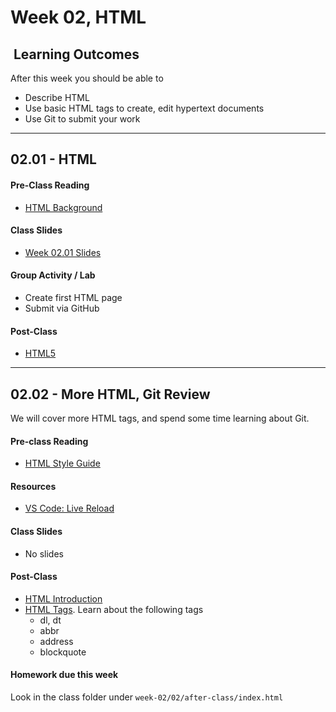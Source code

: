 # Week 02, HTML

## <i class="fa fa-star"></i>&nbsp;Learning Outcomes ###
After this week you should be able to 

- Describe HTML
- Use basic HTML tags to create, edit hypertext documents
- Use Git to submit your work

---




## 02.01 - HTML

#### Pre-Class Reading
- [HTML Background](http://ryanstutorials.net/html-tutorial/html-background.php)

#### Class Slides 

- [Week 02.01 Slides](../../slides/ist263-w2.pdf)

#### Group Activity / Lab

- Create first HTML page
- Submit via GitHub


#### Post-Class  

- [HTML5](https://www.w3schools.com/html/)

---  
## 02.02 - More HTML, Git Review  

We will cover more HTML tags, and spend some time learning about Git.

#### Pre-class Reading
- [HTML Style Guide](https://www.w3schools.com/html/html5_syntax.asp)  

#### Resources

- [VS Code: Live Reload](https://marketplace.visualstudio.com/items?itemName=ritwickdey.LiveServer)  

#### Class Slides 

- No slides 

#### Post-Class  

- [HTML Introduction](https://www.w3schools.com/html/html_intro.asp)
- [HTML Tags](https://www.w3schools.com/tags/default.asp). Learn about the following tags
    - dl, dt  
    - abbr  
    - address 
    - blockquote 



#### Homework due this week ##

Look in the class folder under `week-02/02/after-class/index.html`





